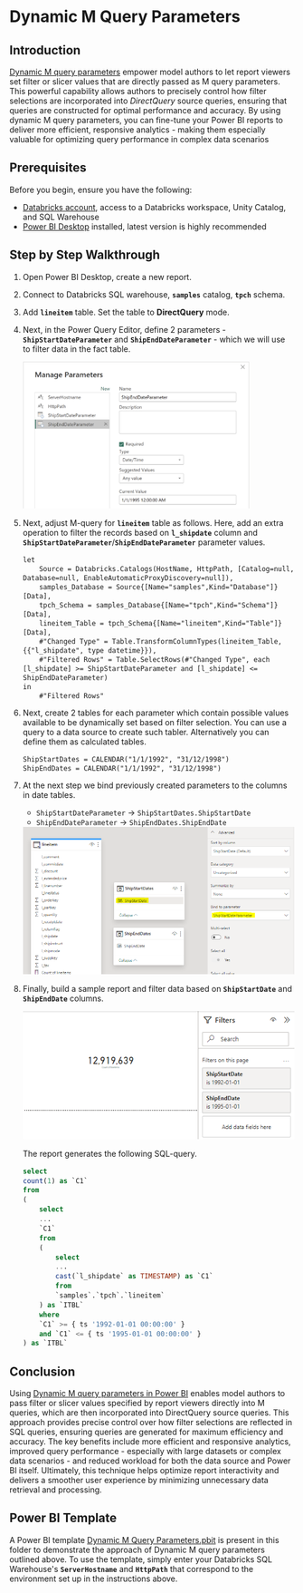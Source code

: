 # Dynamic M Query Parameters

## Introduction

[Dynamic M query parameters](!https://learn.microsoft.com/en-us/power-bi/connect-data/desktop-dynamic-m-query-parameters) empower model authors to let report viewers set filter or slicer values that are directly passed as M query parameters. This powerful capability allows authors to precisely control how filter selections are incorporated into _DirectQuery_ source queries, ensuring that queries are constructed for optimal performance and accuracy. By using dynamic M query parameters, you can fine-tune your Power BI reports to deliver more efficient, responsive analytics - making them especially valuable for optimizing query performance in complex data scenarios



## Prerequisites

Before you begin, ensure you have the following:

- [Databricks account](https://databricks.com/), access to a Databricks workspace, Unity Catalog, and SQL Warehouse
- [Power BI Desktop](https://powerbi.microsoft.com/desktop/) installed, latest version is highly recommended



## Step by Step Walkthrough

1. Open Power BI Desktop, create a new report.

2. Connect to Databricks SQL warehouse, **`samples`** catalog, **`tpch`** schema.

3. Add **`lineitem`** table. Set the table to **DirectQuery** mode.

4. Next, in the Power Query Editor, define 2 parameters - **`ShipStartDateParameter`** and **`ShipEndDateParameter`** - which we will use to filter data in the fact table.

    <img width="400" src="./images/01.png" alt="Parameters" />

5. Next, adjust M-query for **`lineitem`** table as follows. Here, add an extra operation to filter the records based on **`l_shipdate`** column and **`ShipStartDateParameter`**/**`ShipEndDateParameter`** parameter values.
    ```
    let
        Source = Databricks.Catalogs(HostName, HttpPath, [Catalog=null, Database=null, EnableAutomaticProxyDiscovery=null]),
        samples_Database = Source{[Name="samples",Kind="Database"]}[Data],
        tpch_Schema = samples_Database{[Name="tpch",Kind="Schema"]}[Data],
        lineitem_Table = tpch_Schema{[Name="lineitem",Kind="Table"]}[Data],
        #"Changed Type" = Table.TransformColumnTypes(lineitem_Table,{{"l_shipdate", type datetime}}),
        #"Filtered Rows" = Table.SelectRows(#"Changed Type", each [l_shipdate] >= ShipStartDateParameter and [l_shipdate] <= ShipEndDateParameter)
    in
        #"Filtered Rows"
    ```

6. Next, create 2 tables for each parameter which contain possible values available to be dynamically set based on filter selection. You can use a query to a data source to create such tabler. Alternatively you can define them as calculated tables. 
    ```
    ShipStartDates = CALENDAR("1/1/1992", "31/12/1998")
    ShipEndDates = CALENDAR("1/1/1992", "31/12/1998")
    ```

7. At the next step we bind previously created parameters to the columns in date tables.
    - `ShipStartDateParameter` → `ShipStartDates.ShipStartDate`
    - `ShipEndDateParameter` → `ShipEndDates.ShipEndDate`
    <img width="600" src="./images/02.png" alt="Parameters binding" />

6. Finally, build a sample report and filter data based on **`ShipStartDate`** and **`ShipEndDate`** columns.

    <img width="600" src="./images/03.png" alt="Report layout" />

    The report generates the following SQL-query.
    ```sql
    select
    count(1) as `C1`
    from
    (
        select
        ...
        `C1`
        from
        (
            select
            ...
            cast(`l_shipdate` as TIMESTAMP) as `C1`
            from
            `samples`.`tpch`.`lineitem`
        ) as `ITBL`
        where
        `C1` >= { ts '1992-01-01 00:00:00' }
        and `C1` <= { ts '1995-01-01 00:00:00' }
    ) as `ITBL`
    ```



## Conclusion

Using [Dynamic M query parameters in Power BI](!https://learn.microsoft.com/en-us/power-bi/connect-data/desktop-dynamic-m-query-parameters) enables model authors to pass filter or slicer values specified by report viewers directly into M queries, which are then incorporated into DirectQuery source queries. This approach provides precise control over how filter selections are reflected in SQL queries, ensuring queries are generated for maximum efficiency and accuracy. The key benefits include more efficient and responsive analytics, improved query performance - especially with large datasets or complex data scenarios - and reduced workload for both the data source and Power BI itself. Ultimately, this technique helps optimize report interactivity and delivers a smoother user experience by minimizing unnecessary data retrieval and processing.



## Power BI Template 
A Power BI template [Dynamic M Query Parameters.pbit](./Dynamic%20M%20Query%20Parameters.pbit) is present in this folder to demonstrate the approach of Dynamic M query parameters outlined above. To use the template, simply enter your Databricks SQL Warehouse's **`ServerHostname`** and **`HttpPath`** that correspond to the environment set up in the instructions above.